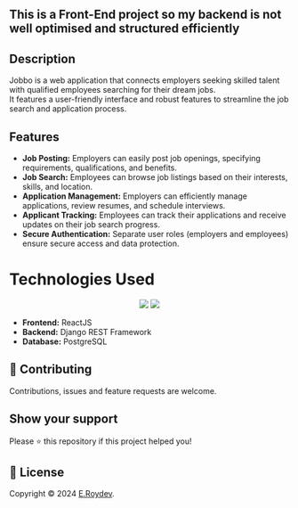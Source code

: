## This is a Front-End project so my backend is not well optimised and structured efficiently

## Description 
Jobbo is a web application that connects employers seeking skilled talent with qualified employees searching for their dream jobs.<br> It features a user-friendly interface and robust features to streamline the job search and application process.


## Features
<ul>
  <li><strong>Job Posting:</strong> Employers can easily post job openings, specifying requirements, qualifications, and benefits.</li>
  <li><strong>Job Search:</strong> Employees can browse job listings based on their interests, skills, and location.</li>
  <li><strong>Application Management:</strong> Employers can efficiently manage applications, review resumes, and schedule interviews.</li>
  <li><strong>Applicant Tracking:</strong> Employees can track their applications and receive updates on their job search progress.</li>
  <li><strong>Secure Authentication:</strong> Separate user roles (employers and employees) ensure secure access and data protection.</li>
</ul> 


<h1>Technologies Used</h1> 
<div align="center">
    <img src="https://skillicons.dev/icons?i=react,html,css,django" />
    <img src="https://skillicons.dev/icons?i=python,javascript,postgres" /><br>
</div>
<ul>
  <li><strong>Frontend:</strong> ReactJS</li>
  <li><strong>Backend:</strong> Django REST Framework</li>
  <li><strong>Database:</strong> PostgreSQL</li>
</ul>


## 🤝 Contributing

Contributions, issues and feature requests are welcome.<br />



## Show your support

Please ⭐️ this repository if this project helped you!

## 📝 License

Copyright © 2024 [E.Roydev](https://github.com/E.Roydev).<br />



